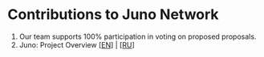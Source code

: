 # Contributions to Juno Network

1. Our team supports 100% participation in voting on proposed proposals.  
2. Juno: Project Overview [[EN](https://life-and-crypto.gitbook.io/life-and-crypto/life-and-crypto-en/all-about-juno/juno-project-overview)] | [[RU](https://life-and-crypto.gitbook.io/life-and-crypto/vse-o-juno/juno-obzor-proekta)]
